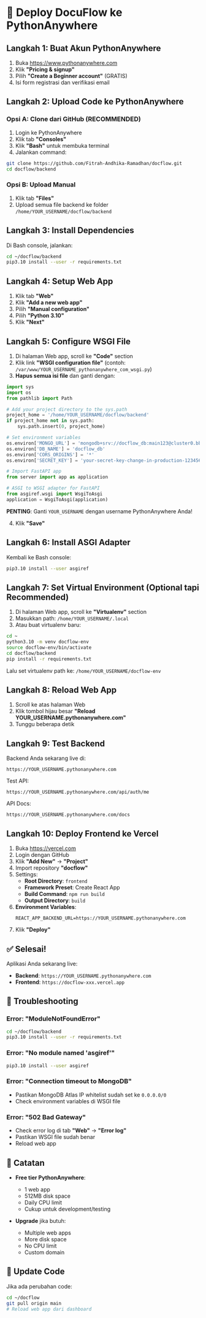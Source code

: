 # 🐍 Deploy DocuFlow ke PythonAnywhere

## Langkah 1: Buat Akun PythonAnywhere

1. Buka https://www.pythonanywhere.com
2. Klik **"Pricing & signup"**
3. Pilih **"Create a Beginner account"** (GRATIS)
4. Isi form registrasi dan verifikasi email

## Langkah 2: Upload Code ke PythonAnywhere

### Opsi A: Clone dari GitHub (RECOMMENDED)

1. Login ke PythonAnywhere
2. Klik tab **"Consoles"**
3. Klik **"Bash"** untuk membuka terminal
4. Jalankan command:

```bash
git clone https://github.com/Fitrah-Andhika-Ramadhan/docflow.git
cd docflow/backend
```

### Opsi B: Upload Manual

1. Klik tab **"Files"**
2. Upload semua file backend ke folder `/home/YOUR_USERNAME/docflow/backend`

## Langkah 3: Install Dependencies

Di Bash console, jalankan:

```bash
cd ~/docflow/backend
pip3.10 install --user -r requirements.txt
```

## Langkah 4: Setup Web App

1. Klik tab **"Web"**
2. Klik **"Add a new web app"**
3. Pilih **"Manual configuration"**
4. Pilih **"Python 3.10"**
5. Klik **"Next"**

## Langkah 5: Configure WSGI File

1. Di halaman Web app, scroll ke **"Code"** section
2. Klik link **"WSGI configuration file"** (contoh: `/var/www/YOUR_USERNAME_pythonanywhere_com_wsgi.py`)
3. **Hapus semua isi file** dan ganti dengan:

```python
import sys
import os
from pathlib import Path

# Add your project directory to the sys.path
project_home = '/home/YOUR_USERNAME/docflow/backend'
if project_home not in sys.path:
    sys.path.insert(0, project_home)

# Set environment variables
os.environ['MONGO_URL'] = 'mongodb+srv://docflow_db:main123@cluster0.bbuyo04.mongodb.net/?appName=Cluster0'
os.environ['DB_NAME'] = 'docflow_db'
os.environ['CORS_ORIGINS'] = '*'
os.environ['SECRET_KEY'] = 'your-secret-key-change-in-production-123456789'

# Import FastAPI app
from server import app as application

# ASGI to WSGI adapter for FastAPI
from asgiref.wsgi import WsgiToAsgi
application = WsgiToAsgi(application)
```

**PENTING**: Ganti `YOUR_USERNAME` dengan username PythonAnywhere Anda!

4. Klik **"Save"**

## Langkah 6: Install ASGI Adapter

Kembali ke Bash console:

```bash
pip3.10 install --user asgiref
```

## Langkah 7: Set Virtual Environment (Optional tapi Recommended)

1. Di halaman Web app, scroll ke **"Virtualenv"** section
2. Masukkan path: `/home/YOUR_USERNAME/.local`
3. Atau buat virtualenv baru:

```bash
cd ~
python3.10 -m venv docflow-env
source docflow-env/bin/activate
cd docflow/backend
pip install -r requirements.txt
```

Lalu set virtualenv path ke: `/home/YOUR_USERNAME/docflow-env`

## Langkah 8: Reload Web App

1. Scroll ke atas halaman Web
2. Klik tombol hijau besar **"Reload YOUR_USERNAME.pythonanywhere.com"**
3. Tunggu beberapa detik

## Langkah 9: Test Backend

Backend Anda sekarang live di:
```
https://YOUR_USERNAME.pythonanywhere.com
```

Test API:
```
https://YOUR_USERNAME.pythonanywhere.com/api/auth/me
```

API Docs:
```
https://YOUR_USERNAME.pythonanywhere.com/docs
```

## Langkah 10: Deploy Frontend ke Vercel

1. Buka https://vercel.com
2. Login dengan GitHub
3. Klik **"Add New"** → **"Project"**
4. Import repository **"docflow"**
5. Settings:
   - **Root Directory**: `frontend`
   - **Framework Preset**: Create React App
   - **Build Command**: `npm run build`
   - **Output Directory**: `build`
6. **Environment Variables**:
   ```
   REACT_APP_BACKEND_URL=https://YOUR_USERNAME.pythonanywhere.com
   ```
7. Klik **"Deploy"**

## ✅ Selesai!

Aplikasi Anda sekarang live:
- **Backend**: `https://YOUR_USERNAME.pythonanywhere.com`
- **Frontend**: `https://docflow-xxx.vercel.app`

## 🔧 Troubleshooting

### Error: "ModuleNotFoundError"
```bash
cd ~/docflow/backend
pip3.10 install --user -r requirements.txt
```

### Error: "No module named 'asgiref'"
```bash
pip3.10 install --user asgiref
```

### Error: "Connection timeout to MongoDB"
- Pastikan MongoDB Atlas IP whitelist sudah set ke `0.0.0.0/0`
- Check environment variables di WSGI file

### Error: "502 Bad Gateway"
- Check error log di tab **"Web"** → **"Error log"**
- Pastikan WSGI file sudah benar
- Reload web app

## 📝 Catatan

- **Free tier PythonAnywhere**:
  - 1 web app
  - 512MB disk space
  - Daily CPU limit
  - Cukup untuk development/testing
  
- **Upgrade** jika butuh:
  - Multiple web apps
  - More disk space
  - No CPU limit
  - Custom domain

## 🔄 Update Code

Jika ada perubahan code:

```bash
cd ~/docflow
git pull origin main
# Reload web app dari dashboard
```
